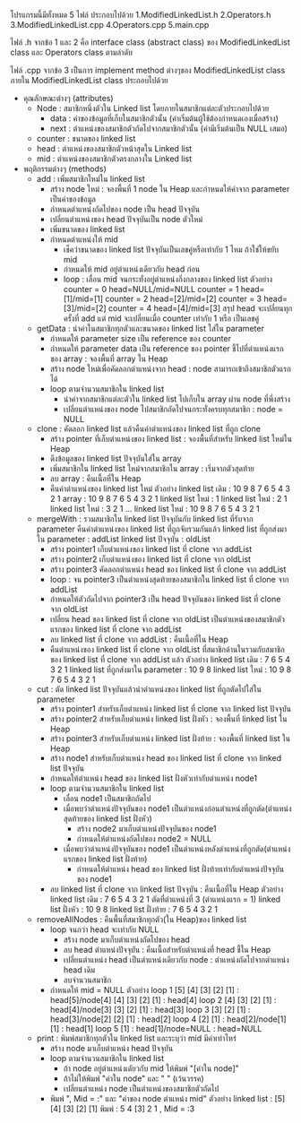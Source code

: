 โปรแกรมนี้มีทั้งหมด 5 ไฟล์ ประกอบไปด้วย 
1.ModifiedLinkedList.h
2.Operators.h
3.ModifiedLinkedList.cpp
4.Operators.cpp
5.main.cpp

ไฟล์ .h จากข้อ 1 และ 2 คือ interface class (abstract class) ของ 
ModifiedLinkedList class และ Operators class ตามลำดับ

ไฟล์ .cpp จากข้อ 3 เป็นการ implement method ต่างๆของ ModifiedLinkedList class
ภายใน ModifiedLinkedList class ประกอบไปด้วย
- คุณลักษณะต่างๆ (attributes)
    - Node : สมาชิกหนึ่งตัวใน Linked list โดยภายในสมาชิกแต่ละตัวประกอบไปด้วย 
        - data : ค่าของข้อมูลที่เก็บในสมาชิกตัวนั้น (ค่าเริ่มต้นผู้ใช้ต้องกำหนดเองเมื่อสร้าง)
        - next : ตำแหน่งของสมาชิกตัวถัดไปจากสมาชิกตัวนั้น (ค่ามีเริ่มต้นเป็น NULL เสมอ)
    - counter : ขนาดของ linked list
    - head : ตำแหน่งของสมาชิกตัวหน้าสุดใน Linked list
    - mid : ตำแหน่งของสมาชิกตัวตรงกลางใน Linked list
- พฤติกรรมต่างๆ (methods)
    - add : เพิ่มสมาชิกใหม่ใน linked list 
        - สร้าง node ใหม่ : จองพื้นที่ 1 node ใน Heap และกำหนดให้ค่าจาก parameter เป็นค่าของข้อมูล
        - กำหนดตำแหน่งถัดไปของ node เป็น head ปัจจุบัน
        - เปลี่ยนตำแหน่งของ head ปัจจุบันเป็น node ตัวใหม่
        - เพิ่มขนาดของ linked list 
        - กำหนดตำแหน่งให้ mid 
            - เช็คว่าขนาดของ linked list ปัจจุบันเป็นเลขคู่หรือเท่ากับ 1 ไหม ถ้าใช่ให้ขยับ mid
            - กำหนดให้ mid อยู่ตำแหน่งเดียวกับ head ก่อน
            - loop : เลื่อน mid จนกระทั่งอยู่ตำแหน่งกึ่งกลางของ linked list 
            ตัวอย่าง 
            counter = 0   head=NULL/mid=NULL
            counter = 1   head=[1]/mid=[1]
            counter = 2   head=[2]/mid=[2]
            counter = 3   head=[3]/mid=[2]
            counter = 4   head=[4]/mid=[3]
            สรุป head จะเปลี่ยนทุกครั้งที่ add แต่ mid จะเปลี่ยนเมื่อ counter เท่ากับ 1 หรือ เป็นเลขคู่
    - getData : นำค่าในสมาชิกทุกตัวและขนาดของ linked list ใส่ใน parameter
        - กำหนดให้ parameter size เป็น reference ของ counter
        - กำหนดให้ parameter data เป็น reference ของ pointer ชี้ไปที่ตำแหน่งแรกของ array : จองพื้นที่ array ใน Heap
        - สร้าง node ใหม่เพื่อคัดลอกตำแหน่งจาก head : node สามารถเข้าถึงสมาชิกตัวแรกได้
        - loop ตามจำนวนสมาชิกใน linked list
            - นำค่าจากสมาชิกแต่ละตัวใน linked list ไปเก็บใน array ผ่าน node ที่พึ่งสร้าง
            - เปลี่ยนตำแหน่งของ node ไปสมาชิกถัดไปจนกระทั่งครบทุกสมาชิก : node = NULL
    - clone : คัดลอก linked list แล้วคืนค่าตำแหน่งของ linked list ที่ถูก clone
        - สร้าง pointer ที่เก็บตำแหน่งของ linked list : จองพื้นที่สำหรับ linked list ใหม่ใน Heap
        - ดึงข้อมูลของ linked list ปัจจุบันใส่ใน array 
        - เพิ่มสมาชิกใน linked list ใหม่จากสมาชิกใน array : เริ่มจากตัวสุดท้าย
        - ลบ array : คืนเนื้อที่ใน Heap
        - คืนค่าตำแหน่งของ linked list ใหม่
        ตัวอย่าง
        linked list เดิม : 10 9 8 7 6 5 4 3 2 1
        array : 10 9 8 7 6 5 4 3 2 1
        linked list ใหม่ : 1
        linked list ใหม่ : 2 1
        linked list ใหม่ : 3 2 1
        ...
        linked list ใหม่ : 10 9 8 7 6 5 4 3 2 1
    - mergeWith : รวมสมาชิกใน linked list ปัจจุบันกับ linked list ที่รับจาก parameter คืนค่าตำแหน่งของ linked list ที่ถูกจับรวมกันแล้ว
        linked list ที่ถูกส่งมาใน parameter : addList
        linked list ปัจจุบัน : oldList
        - สร้าง pointer1 เก็บตำแหน่งของ linked list ที่ clone จาก addList
        - สร้าง pointer2 เก็บตำแหน่งของ linked list ที่ clone จาก oldList
        - สร้าง pointer3 คัดลอกตำแหน่ง head ของ linked list ที่ clone จาก addList
        - loop : จน pointer3 เป็นตำแหน่งสุดท้ายของสมาชิกใน linked list ที่ clone จาก addList
        - กำหนดให้ตัวถัดไปจาก pointer3 เป็น head ปัจจุบันของ linked list ที่ clone จาก oldList
        - เปลี่ยน head ของ linked list ที่ clone จาก oldList เป็นตำแหน่งของสมาชิกตัวแรกของ linked list ที่ clone จาก addList 
        - ลบ linked list ที่ clone จาก addList : คืนเนื้อที่ใน Heap
        - คืนตำแหน่งของ linked list ที่ clone จาก oldList ที่สมาชิกด้านในรวมกับสมาชิกของ linked list ที่ clone จาก addList แล้ว
        ตัวอย่าง
        linked list เดิม : 7 6 5 4 3 2 1
        linked list ที่ถูกส่งมาใน parameter : 10 9 8 
        linked list ใหม่ : 10 9 8 7 6 5 4 3 2 1
    - cut : ตัด linked list ปัจจุบันแล้วนำตำแหน่งของ linked list ที่ถูกตัดไปใส่ใน parameter
        - สร้าง pointer1 สำหรับเก็บตำแหน่ง linked list ที่ clone จาก linked list ปัจจุบัน 
        - สร้าง pointer2 สำหรับเก็บตำแหน่ง linked list ฝั่งหัว : จองพื้นที่ linked list ใน Heap
        - สร้าง pointer3 สำหรับเก็บตำแหน่ง linked list ฝั่งท้าย : จองพื้นที่ linked list ใน Heap
        - สร้าง node1 สำหรับเก็บตำแหน่ง head ของ linked list ที่ clone จาก linked list ปัจจุบัน
        - กำหนดให้ตำแหน่ง head ของ linked list ฝั่งหัวเท่ากับตำแหน่ง node1
        - loop ตามจำนวนสมาชิกใน linked list
            - เลื่อน node1 เป็นสมาชิกถัดไป
            - เมื่อพบว่าตำแหน่งปัจจุบันของ node1 เป็นตำแหน่งก่อนตำแหน่งที่ถูกตัด(ตำแหน่งสุดท้ายของ linked list ฝั่งหัว)
                - สร้าง node2 มาเก็บตำแหน่งปัจจุบันของ node1
                - กำหนดให้ตำแหน่งถัดไปของ node2 = NULL
            - เมื่อพบว่าตำแหน่งปัจจุบันของ node1 เป็นตำแหน่งหลังตำแหน่งที่ถูกตัด(ตำแหน่งแรกของ linked list ฝั่งท้าย)
                - กำหนดให้ตำแหน่ง head ของ linked list ฝั่งท้ายเท่ากับตำแหน่งปัจจุบันของ node1
        - ลบ linked list ที่ clone จาก linked list ปัจจุบัน : คืนเนื้อที่ใน Heap
        ตัวอย่าง
        linked list เดิม : 7 6 5 4 3 2 1 
        ตัดที่ตำแหน่งที่ 3 (ตำแหน่งแรก = 1)
        linked list ฝั่งหัว : 10 9 8 
        linked list ฝั่งท้าย : 7 6 5 4 3 2 1
    - removeAllNodes : คืนพื้นที่สมาชิกทุกตัว(ใน Heap)ของ linked list
        - loop จนกว่า head จะเท่ากับ NULL
            - สร้าง node มาเก็บตำแหน่งถัดไปของ head
            - ลบ head ตำแหน่งปัจจุบัน : คืนเนื้อสำหรับตำแหน่งที่ head ชี้ใน Heap 
            - เปลี่ยนตำแหน่ง head เป็นตำแหน่งเดียวกับ node : ตำแหน่งถัดไปจากตำแหน่ง head เดิม
            - ลบจำนวนสมาชิก
        - กำหนดให้ mid = NULL
        ตัวอย่าง
        loop 1
        [5] [4] [3] [2] [1] : head[5]/node[4]
            [4] [3] [2] [1] : head[4]
        loop 2
            [4] [3] [2] [1] : head[4]/node[3]
                [3] [2] [1] : head[3]
        loop 3
                [3] [2] [1] : head[3]/node[2]
                    [2] [1] : head[2]
        loop 4
                    [2] [1] : head[2]/node[1]
                        [1] : head[1]
        loop 5
                        [1] : head[1]/node=NULL
                            : head=NULL
    - print : พิมพ์สมาชิกทุกตัวใน linked list และระบุว่า mid มีค่าเท่าไหร่
        - สร้าง node มาเก็บตำแหน่ง head ปัจจุบัน
        - loop ตามจำนวนสมาชิกใน linked list
            - ถ้า node อยู่ตำแหน่งเดัยวกับ mid ให้พิมพ์ "[ค่าใน node]"
            - ถ้าไม่ให้พิมพ์ "ค่าใน node" และ " " (เว้นวรรค)
            - เปลี่ยนตำแหน่ง node เป็นตำแหน่งของสมาชิกตัวถัดไป
        - พิมพ์  ", Mid = :" และ "ค่าของ node ตำแหน่ง mid"
        ตัวอย่าง
        linked list : [5] [4] [3] [2] [1] 
        พิมพ์ : 5 4 [3] 2 1 , Mid = :3
